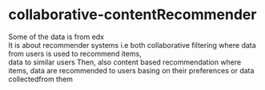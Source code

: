 # collaborative-contentRecommender

Some of the data is from edx<br>
It is about recommender systems i.e both collaborative filtering where data from users is used to recommend items,<br> data to similar users
Then, also content based  recommendation where items, data are recommended to users basing on their preferences or data collectedfrom them
